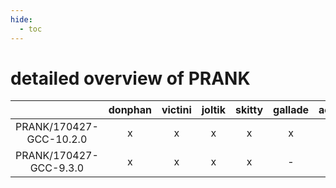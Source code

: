 ```yaml
---
hide:
  - toc
---
```


detailed overview of PRANK
==========================

| |donphan|victini|joltik|skitty|gallade|accelgor|swalot|doduo|
| :---: | :---: | :---: | :---: | :---: | :---: | :---: | :---: | :---: |
|PRANK/170427-GCC-10.2.0|x|x|x|x|x|-|x|x|
|PRANK/170427-GCC-9.3.0|x|x|x|x|-|-|x|x|
